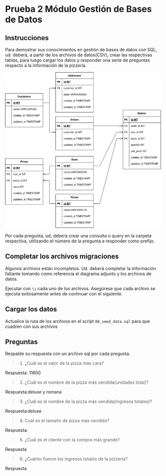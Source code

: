 # Prueba 2 Módulo Gestión de Bases de Datos

## Instrucciones
Para demostrar sus conocimientos en gestión de bases de datos con SQL, ud. deberá, a partir de los archivos de datos(CSV),
crear las respectivas tablas, para luego cargar los datos y responder una serie de preguntas respecto a la información de la pizzería.

![Diagrama de Base de datos](/ERD.png)

Por cada pregunta, ud, deberá crear una consulta o query en la carpeta respectiva, utilizando el número de la pregunta a responder como prefijo.

## Completar los archivos migraciones

Algunos archivos están incompletos. Ud. deberá completar la información faltante tomando como referencia el diagrama adjunto y los archivos de datos.

Ejecutar con `\i` cada uno de los archivos. Asegúrese que cada archivo se ejecuta exitosamente antes de continuar con el siguiente.


## Cargar los datos

Actualice la ruta de los archivos en el script `08_seed_data.sql` para que cuadren con sus archivos

## Preguntas

Respalde su respuesta con un archivo sql por cada pregunta.

> 1. ¿Cuál es el valor de la pizza más cara?

Respuesta: 11600

> 2. ¿Cuál es el nombre de la pizza más vendida(unidades total)?

Respuesta:deluxe y romana 

> 3. ¿Cuál es el nombre de la pizza más vendida(ingresos totales)?

Respuesta:deluxe 

> 4. Cuál es el tamaño de pizza más vendido?

Respuesta:

> 5. ¿Cuál es el cliente con la compra más grande?

Respuesta

> 6. ¿Cuánto fueron los ingresos totales de la pizzería?

Respuesta

